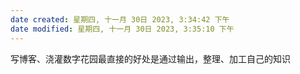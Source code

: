 ```yaml
---
date created: 星期四, 十一月 30日 2023, 3:34:42 下午
date modified: 星期四, 十一月 30日 2023, 3:35:10 下午
---
```

写博客、浇灌数字花园最直接的好处是通过输出，整理、加工自己的知识